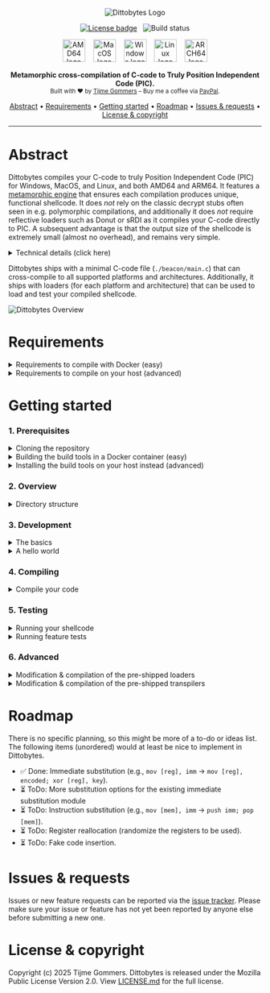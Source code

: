 <p align="center">
    <img src="https://gist.githubusercontent.com/tijme/c77f321c8dacd6d8ce8e0f9e2ab8c719/raw/a1386dc7a0a4186a6946ed955946c90474a6607b/dittobytes.svg" alt="Dittobytes Logo" />
</p>
<p align="center">
    <a href="https://github.com/tijme/dittobytes/blob/master/LICENSE.md"><img src="https://img.shields.io/badge/License-MPL%20V2.0-ec0545?style=for-the-badge&labelColor=c7003b" alt="License badge" /></a>
    &nbsp;
    <img src="https://img.shields.io/github/actions/workflow/status/tijme/dittobytes/validation.yml?style=for-the-badge&labelColor=c7003b&color=ec0545" alt="Build status" />
</p>
<p align="center">
    <img src="https://gist.githubusercontent.com/tijme/ac043c7360ebcb89ac3be393a152dde0/raw/f7b8fbe8a16ab6897122829544721f7ad5d006b4/arch_amd64.svg" alt="AMD64 logo" height="45" />
    &nbsp;&nbsp;
    <img src="https://gist.githubusercontent.com/tijme/7262f114a2e018e323fd97837525f87d/raw/f10fbeb6f8d6cbbc1fa3bf864982f0dc120f651f/os_macos.svg" alt="MacOS logo" height="45" />
    &nbsp;&nbsp;
    <img src="https://gist.githubusercontent.com/tijme/7262f114a2e018e323fd97837525f87d/raw/f10fbeb6f8d6cbbc1fa3bf864982f0dc120f651f/os_windows.svg" alt="Windows logo" height="45" />
    &nbsp;&nbsp;
    <img src="https://gist.githubusercontent.com/tijme/7262f114a2e018e323fd97837525f87d/raw/86ecf9d13c520d181ce6e944dc76b3ddb623d697/os_linux.svg" alt="Linux logo" height="45" />
    &nbsp;&nbsp;
    <img src="https://gist.githubusercontent.com/tijme/a5e815ace37e12dc8e36060cc31cee4d/raw/397c225c23f4e20a26b88508d21262423465fb04/arch_arm64.svg" alt="ARCH64 logo" height="45" />
</p>
<p align="center">
    <b>Metamorphic cross-compilation of C-code to Truly Position Independent Code (PIC).</b>
    <br/>
    <sup>Built with ♥ by <a href="https://x.com/tijme">Tijme Gommers</a> – Buy me a coffee via <a href="https://www.paypal.me/tijmegommers">PayPal</a>.</sup>
    <br/>
</p>
<p align="center">
    <a href="#abstract">Abstract</a>
    •
    <a href="#requirements">Requirements</a>
    •
    <a href="#getting-started">Getting started</a>
    •
    <a href="#roadmap">Roadmap</a>
    •     
    <a href="#issues--requests">Issues & requests</a>
    •
    <a href="#license--copyright">License & copyright</a>
</p>
<hr>

# Abstract

Dittobytes compiles your C-code to truly Position Independent Code (PIC) for Windows, MacOS, and Linux, and both AMD64 and ARM64. It features a [metamorphic engine](https://en.wikipedia.org/wiki/Metamorphic_code) that ensures each compilation produces unique, functional shellcode. It does *not* rely on the classic decrypt stubs often seen in e.g. polymorphic compilations, and additionally it does *not* require reflective loaders such as Donut or sRDI as it compiles your C-code directly to PIC. A subsequent advantage is that the output size of the shellcode is extremely small (almost no overhead), and remains very simple.

<details>
    <summary>Technical details (click here)</summary>
    <hr>
    <p>
        Dittobytes uses a custom LLVM build with two transpilers. Any compilation of your C-code using Dittobytes is done with this LLVM build. The first transpiler uses a modern <a href="https://llvm.org/docs/WritingAnLLVMNewPMPass.html">LLVM Function Pass</a> (on intermediate level) to inline constant variables otherwise located in e.g. <code>.rodata</code> segments (this aids the development of Position Independent Code). The second one is the machine transpiler that uses a legacy <a href="https://llvm.org/docs/WritingAnLLVMPass.html#the-machinefunctionpass-class">LLVM MachineFunction Pass</a> to perform the metamorphic transformations (e.g. instruction substitutions), introducing randomness in the assembly code during compilation. This includes, but is not limited to:
        <ul>
            <li>Immediate substitution (e.g., <code>mov [reg], imm</code> → <code>mov [reg], encoded; xor [reg], key</code>).</li>
            <li>Instruction substitution (e.g., <code>mov [mem], imm</code> → <code>push imm; pop [mem]</code>).</li>
        </ul>
    </p>
    <hr>
</details>

Dittobytes ships with a minimal C-code file (`./beacon/main.c`) that can cross-compile to all supported platforms and architectures. Additionally, it ships with loaders (for each platform and architecture) that can be used to load and test your compiled shellcode.

![Dittobytes Overview](https://gist.githubusercontent.com/tijme/fe693d86e15cd015764bc6ea85225a66/raw/07037ee07c69d5425a2839150ccac15c8b96ce1f/overview.svg)

# Requirements

<details>
    <summary>Requirements to compile with Docker (easy)</summary>
    <hr>
    <p>
        Compiling the shellcode <a href="#compiling">can be easily done</a> via Docker, using the provided <code>Dockerfile</code>. However, this <code>Dockerfile</code> builds <a href="https://github.com/llvm/llvm-project">LLVM</a> from source, which requires quite some memory and disk space in your container. I got it to work with the following Docker resource settings (which seem to be a minimum for now):
        <br>
        <ul>
            <li>CPU limit: 8</li>
            <li>Memory limit: 10 GB</li>
            <li>Swap: 2 GB</li>
            <li>Disk usage limit: 1 TB (but this can likely be much lower)</li>
        </ul>
        If the container has insufficient resources, the build might fail with the following error: <code>ERROR: failed to solve: ResourceExhausted: process "/bin/sh -c ninja && ninja install" did not complete successfully: cannot allocate memory`</code>.
    </p>
    <hr>
</details>

<details>
    <summary>Requirements to compile on your host (advanced)</summary>
    <hr>
    <p>
        Compiling the shellcode <a href="#compiling">can be done</a> on your host as well. However, as you would need to build <a href="https://github.com/llvm/llvm-project">LLVM</a> from source, quite some memory and disk space is required. I got it to work with the following resources:
        <br>
        <ul>
            <li>CPU cores: 8</li>
            <li>Memory: 16 GB</li>
            <li>Disk space: 1 TB (but this can likely be much lower)</li>
        </ul>
    </p>
    <hr>
</details>

# Getting started

### 1. Prerequisites

<details>
    <summary>Cloning the repository</summary>
    <hr>
    <ul>
        <li>Use Git to clone this repo:<br><code>git clone https://github.com/tijme/dittobytes.git</code></li>
        <li><a href="https://github.com/tijme/dittobytes/blob/master/.github/laughing.gif">Review</a> the code so you know what you're compiling and running.</li>
        <li>Finally, cd into the project and start developing:<br><code>cd ./dittobytes/</code></li>
    </ul>
    <hr>
</details>

<details>
    <summary>Building the build tools in a Docker container (easy)</summary>
    <hr>
    <p>
        The most easy way to use Dittobytes is via Docker. For this, you need to build a Docker image using the provided <code>Dockerfile</code>. This can be done using the following command
        <br>
        <ul>
            <li>Build the image:<br><code>docker buildx build -t dittobytes .</code></li>
            <li>Building the image will take around 2.5 hours as LLVM needs to be build from source.</li>
        </ul>
    </p>
    <hr>
</details>

<details>
    <summary>Installing the build tools on your host instead (advanced)</summary>
    <hr>
    <p>
        Clang and LLVM are used to cross-compile the beacon, loaders and transpilers. If you want to perform this compilation on your host machine, configure your host the same way as the Docker container is configured. Take a look at the <a href="https://github.com/tijme/dittobytes/blob/master/Dockerfile">Dockerfile</a> for reference. For now, there is no further documentation on setting up the environment on your host machine.
    </p>
    <hr>
</details>

### 2. Overview

<details>
    <summary>Directory structure</summary>
    <hr>

    dittobytes/
    ├── beacon/                         # Your C-code that will compile to shellcode.
    │   ├── main.c                       
    ├── loaders/                        # Simple shellcode loaders for testing purposes (pre-built).
    │   └── [platform]/
    │       ├── src/
    │       │   └── main.c
    │       └── lib/
    │           └── ...
    ├── builds/                         # Build dir containing loaders and your shellcodes.
    │   ├── beacon-[platform]-[arch].bin
    │   ├── loader-[platform]-[arch].[ext]
    │   └── ...
    ├── scripts/                        # Helper scripts used by the makefile(s).
    │   ├── extract-text-segment.py
    │   └── ...
    ├── tests/                          # C-code files used for feature testing.
    │   ├── [feature-test].c
    │   └── ...
    └── transpilers/                    # The LLVM plugins that act as metamorphic engine.
        ├── intermediate/
        │   └── src/
        │       ├── IntermediateTranspiler.cpp
        │       └── ...
        └── machine/
            └── src/
                ├── MachineTranspiler.cpp
                └── ...

<hr>
</details>

### 3. Development

<details>
    <summary>The basics</summary>
    <hr>
    <p>
        You can modify <code>./beacon/main.c</code> however you like. Just keep the following in mind:
        <br>
        <ul>
            <li>The first function in your code must be named <code>EntryFunction</code>.</li>
            <li><code>EntryFunction</code> must literally (in order) be the first function in your code.</li>
            <li>You cannot use global variables (PIC limitation).</li>
            <li>You cannot use any data from other segments (PIC limitation).</li>
            <li>You must resolve any API function you want to use by yourself (PIC limitation).</li>
        </ul>
    </p>
    <p>
        The following example may give you some guidance. It fakes global variables by using a context struct that you would need to pass to any function you call. It initializes a string by using a char[] array. It calls another function by defining its definition first (as the other function needs to be defined before you can call it, but it cannot be the first function in your code).
    </p>
    <p>
        <a href="https://gist.github.com/tijme/01331c822a7e6e05fd192d4d3d118647">Example 'The Basics'</a>
    </p>
    <hr>
</details>

<details>
    <summary>A hello world</summary>
    <hr>
    <p>
        A hello world requires printing to the console, thus requiring an OS API call to e.g. <code>puts</code>. This is OS specific. For example, for Windows it would require loading <code>KERNEL32.dll</code>, ultimately resolving <code>LoadLibraryA</code> and <code>GetProcAddress</code>. With these two functions resolved, you can then load any function address, such as the address of <code>puts</code>.
    </p>
    <p>
        An example would become quite large, thus for now I'd like to forward you to <a href="https://github.com/tijme/relocatable">Relocatable</a>. This is a Position Independent Code (PIC) which pops a message box and calculator as example.
    </p>
    <hr>
</details>

### 4. Compiling

<details>
    <summary>Compile your code</summary>
    <hr>
    <ul>
        <li>If using Docker, run a Dittobytes container:<br><code>docker run --rm -v ".:/tmp/workdir" -it dittobytes</code></li>
        <li>Compile your code:<br><code>make</code></li>
    </ul>
    <hr>
</details>

### 5. Testing

<details>
    <summary>Running your shellcode</summary>
    <hr>
    <ul>
        <li>
            Run and test your shellcode using the pre-shipped shellcode loader:
            <br>
            <code>./builds/loader-[os]-[arch].[ext] ./builds/beacon-[os]-[arch].bin</code>
        </li>
    </ul>
    <hr>
</details>

<details>
    <summary>Running feature tests</summary>
    <hr>
    <p>
        Dittobytes comes pre-shipped with feature tests. A feature test is similar to a unit test, but tests from a large feature perspective, instead of a specific code unit perspective. Currently, you can only run feature tests for shellcodes that are compiled for the platform you are running the tests on. For example, in the Docker container only the Linux shellcode would be tested & verified.
        <br>
        <ul>
        <li>If using Docker, run a Dittobytes container:<br><code>docker run --rm -v ".:/tmp/workdir" -it dittobytes</code></li>
            <li>Build the tests:<br><code>make test-suite-build</code></li>
            <li>Run the tests:<br><code>make test-suite-test</code></li>
        </ul>
    </p>
    <hr>
</details>

### 6. Advanced

<details>
    <summary>Modification & compilation of the pre-shipped loaders</summary>
    <hr>
    <p>
        You can modify the pre-shipped loaders by editing the code in <code>./loaders/[platform]/src/main.c</code>, after which you can compile them using the following commands in the root of the Dittobytes project:
        <br>
        <ul>
            <li>If using Docker, run a Dittobytes container:<br><code>docker run --rm -v ".:/tmp/workdir" -it dittobytes</code></li>
            <li>Compile the loaders:<br><code>make loaders</code></li>
        </ul>
    </p>
    <hr>
</details>

<details>
    <summary>Modification & compilation of the pre-shipped transpilers</summary>
    <hr>
    <p>
        You can modify the pre-shipped transpiler(s) by editing the code in <code>./transpilers/[type]/src/[type].cpp</code>, after which you can compile them using the following commands in the root of the Dittobytes project:
        <br>
        <ul>
            <li>If using Docker, run a Dittobytes container:<br><code>docker run --rm -v ".:/tmp/workdir" -it dittobytes</code></li>
            <li>Compile the transpilers:<br><code>make transpilers</code></li>
        </ul>
        Dittobytes ships with two transpilers. The first one is the intermediate transpiler that uses a modern <a href="https://llvm.org/docs/WritingAnLLVMNewPMPass.html">LLVM Function Pass</a> to inline constant variables otherwise located in <code>.rodata</code> segments. The second one is the machine transpiler that uses a legacy <a href="https://llvm.org/docs/WritingAnLLVMPass.html#the-machinefunctionpass-class">LLVM MachineFunction Pass</a> to perform the metamorphism.
    </p>
    <hr>
</details>

# Roadmap

There is no specific planning, so this might be more of a to-do or ideas list. The following items (unordered) would at least be nice to implement in Dittobytes.

* ✅ Done: Immediate substitution (e.g., `mov [reg], imm` → `mov [reg], encoded; xor [reg], key`).
* ⏳ ToDo: More substitution options for the existing immediate substitution module
* ⏳ ToDo: Instruction substitution (e.g., `mov [mem], imm` → `push imm; pop [mem]`).
* ⏳ ToDo: Register reallocation (randomize the registers to be used).
* ⏳ ToDo: Fake code insertion.

# Issues & requests

Issues or new feature requests can be reported via the [issue tracker](https://github.com/tijme/dittobytes/issues). Please make sure your issue or feature has not yet been reported by anyone else before submitting a new one.

# License & copyright

Copyright (c) 2025 Tijme Gommers. Dittobytes is released under the Mozilla Public License Version 2.0. View [LICENSE.md](https://github.com/tijme/dittobytes/blob/master/LICENSE.md) for the full license.
